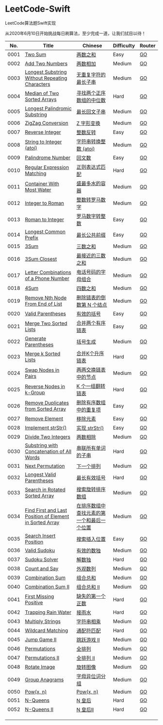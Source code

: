 # LeetCode-Swift
LeetCode算法题Swift实现

从2020年6月10日开始挑战每日刷算法，至少完成一道，让我们拭目以待！

| No.  | Title                                                        | Chinese                                                      | Difficulty | Router                                                       |
| ---- | ------------------------------------------------------------ | ------------------------------------------------------------ | ---------- | ------------------------------------------------------------ |
| 0001 | [Two Sum](https://leetcode.com/problems/two-sum)             | [两数之和](https://leetcode-cn.com/problems/two-sum)         | Easy       | [GO](https://github.com/FightingJoey/LeetCode-Swift/tree/main/leetcode/0001) |
| 0002 | [Add Two Numbers](https://leetcode.com/problems/add-two-numbers) | [两数相加](https://leetcode-cn.com/problems/add-two-numbers) | Medium     | [GO](https://github.com/FightingJoey/LeetCode-Swift/tree/main/leetcode/0002) |
| 0003 | [Longest Substring Without Repeating Characters](https://leetcode.com/problems/longest-substring-without-repeating-characters) | [无重复字符的最长子串](https://leetcode-cn.com/problems/longest-substring-without-repeating-characters) | Medium     | [GO](https://github.com/FightingJoey/LeetCode-Swift/tree/main/leetcode/0003) |
| 0004 | [Median of Two Sorted Arrays](https://leetcode.com/problems/median-of-two-sorted-arrays/) | [寻找两个正序数组的中位数](https://leetcode-cn.com/problems/median-of-two-sorted-arrays/) | Hard       | [GO](https://github.com/FightingJoey/LeetCode-Swift/tree/main/leetcode/0004) |
| 0005 | [Longest Palindromic Substring](https://leetcode.com/problems/longest-palindromic-substring/) | [最长回文子串](https://leetcode-cn.com/problems/longest-palindromic-substring/) | Medium     | [GO](https://github.com/FightingJoey/LeetCode-Swift/tree/main/leetcode/0005) |
| 0006 | [ZigZag Conversion](https://leetcode.com/problems/zigzag-conversion) | [Z 字形变换](https://leetcode-cn.com/problems/zigzag-conversion) | Medium     | [GO](https://github.com/FightingJoey/LeetCode-Swift/tree/main/leetcode/0006) |
| 0007 | [Reverse Integer](https://leetcode.com/problems/reverse-integer) | [整数反转](https://leetcode-cn.com/problems/reverse-integer) | Easy       | [GO](https://github.com/FightingJoey/LeetCode-Swift/tree/main/leetcode/0007) |
| 0008 | [String to Integer (atoi)](https://leetcode.com/problems/string-to-integer-atoi) | [字符串转换整数 (atoi)](https://leetcode-cn.com/problems/string-to-integer-atoi) | Medium     | [GO](https://github.com/FightingJoey/LeetCode-Swift/tree/main/leetcode/0008) |
| 0009 | [Palindrome Number](https://leetcode.com/problems/palindrome-number) | [回文数](https://leetcode-cn.com/problems/palindrome-number) | Easy       | [GO](https://github.com/FightingJoey/LeetCode-Swift/tree/main/leetcode/0009) |
| 0010 | [Regular Expression Matching](https://leetcode.com/problems/regular-expression-matching) | [正则表达式匹配](https://leetcode-cn.com/problems/regular-expression-matching) | Hard       | [GO](https://github.com/FightingJoey/LeetCode-Swift/tree/main/leetcode/0010) |
| 0011 | [Container With Most Water](https://leetcode.com/problems/container-with-most-water) | [盛最多水的容器](https://leetcode-cn.com/problems/container-with-most-water) | Medium     | [GO](https://github.com/FightingJoey/LeetCode-Swift/tree/main/leetcode/0011) |
| 0012 | [Integer to Roman](https://leetcode.com/problems/integer-to-roman) | [整数转罗马数字](https://leetcode-cn.com/problems/integer-to-roman) | Medium     | [GO](https://github.com/FightingJoey/LeetCode-Swift/tree/main/leetcode/0012) |
| 0013 | [Roman to Integer](https://leetcode.com/problems/roman-to-integer) | [罗马数字转整数](https://leetcode-cn.com/problems/roman-to-integer) | Easy       | [GO](https://github.com/FightingJoey/LeetCode-Swift/tree/main/leetcode/0013) |
| 0014 | [Longest Common Prefix](https://leetcode.com/problems/longest-common-prefix) | [最长公共前缀](https://leetcode-cn.com/problems/longest-common-prefix) | Easy       | [GO](https://github.com/FightingJoey/LeetCode-Swift/tree/main/leetcode/0014) |
| 0015 | [3Sum](https://leetcode.com/problems/3sum)                   | [三数之和](https://leetcode-cn.com/problems/3sum)            | Medium     | [GO](https://github.com/FightingJoey/LeetCode-Swift/tree/main/leetcode/0015) |
| 0016 | [3Sum Closest](https://leetcode.com/problems/3sum-closest)   | [最接近的三数之和](https://leetcode-cn.com/problems/3sum-closest) | Medium     | [GO](https://github.com/FightingJoey/LeetCode-Swift/tree/main/leetcode/0016) |
| 0017 | [Letter Combinations of a Phone Number](https://leetcode.com/problems/letter-combinations-of-a-phone-number/) | [电话号码的字母组合](https://leetcode-cn.com/problems/letter-combinations-of-a-phone-number) | Medium     | [GO](https://github.com/FightingJoey/LeetCode-Swift/tree/main/leetcode/0017) |
| 0018 | [4Sum](https://leetcode.com/problems/4sum)                   | [四数之和](https://leetcode-cn.com/problems/4sum)            | Medium     | [GO](https://github.com/FightingJoey/LeetCode-Swift/tree/main/leetcode/0018) |
| 0019 | [Remove Nth Node From End of List](https://leetcode.com/problems/remove-nth-node-from-end-of-list) | [删除链表的倒数第 N 个结点](https://leetcode-cn.com/problems/remove-nth-node-from-end-of-list) | Medium     | [GO](https://github.com/FightingJoey/LeetCode-Swift/tree/main/leetcode/0019) |
| 0020 | [Valid Parentheses](https://leetcode.com/problems/valid-parentheses) | [有效的括号](https://leetcode-cn.com/problems/valid-parentheses) | Easy       | [GO](https://github.com/FightingJoey/LeetCode-Swift/tree/main/leetcode/0020) |
| 0021 | [Merge Two Sorted Lists](https://leetcode.com/problems/merge-two-sorted-lists) | [合并两个有序链表](https://leetcode-cn.com/problems/merge-two-sorted-lists) | Easy       | [GO](https://github.com/FightingJoey/LeetCode-Swift/tree/main/leetcode/0021) |
| 0022 | [Generate Parentheses](https://leetcode.com/problems/generate-parentheses) | [括号生成](https://leetcode-cn.com/problems/generate-parentheses/) | Medium     | [GO](https://github.com/FightingJoey/LeetCode-Swift/tree/main/leetcode/0022) |
| 0023 | [Merge k Sorted Lists](https://leetcode.com/problems/merge-k-sorted-lists) | [合并K个升序链表](https://leetcode-cn.com/problems/merge-k-sorted-lists) | Hard       | [GO](https://github.com/FightingJoey/LeetCode-Swift/tree/main/leetcode/0023) |
| 0024 | [Swap Nodes in Pairs](https://leetcode.com/problems/swap-nodes-in-pairs/) | [两两交换链表中的节点](https://leetcode-cn.com/problems/swap-nodes-in-pairs/) | Medium     | [GO](https://github.com/FightingJoey/LeetCode-Swift/tree/main/leetcode/0024) |
| 0025 | [Reverse Nodes in k-Group](https://leetcode.com/problems/reverse-nodes-in-k-group) | [K 个一组翻转链表](https://leetcode-cn.com/problems/reverse-nodes-in-k-group) | Hard       | [GO](https://github.com/FightingJoey/LeetCode-Swift/tree/main/leetcode/0025) |
| 0026 | [Remove Duplicates from Sorted Array](https://leetcode.com/problems/remove-duplicates-from-sorted-array/) | [删除有序数组中的重复项](https://leetcode-cn.com/problems/remove-duplicates-from-sorted-array) | Easy       | [GO](https://github.com/FightingJoey/LeetCode-Swift/tree/main/leetcode/0026) |
| 0027 | [Remove Element](https://leetcode.com/problems/remove-element) | [移除元素](https://leetcode-cn.com/problems/remove-element)  | Easy       | [GO](https://github.com/FightingJoey/LeetCode-Swift/tree/main/leetcode/0027) |
| 0028 | [Implement strStr()](https://leetcode.com/problems/implement-strstr) | [实现 strStr()](https://leetcode-cn.com/problems/implement-strstr/) | Easy       | [GO](https://github.com/FightingJoey/LeetCode-Swift/tree/main/leetcode/0028) |
| 0029 | [Divide Two Integers](https://leetcode.com/problems/divide-two-integers) | [两数相除](https://leetcode-cn.com/problems/divide-two-integers/) | Medium     | [GO](https://github.com/FightingJoey/LeetCode-Swift/tree/main/leetcode/0029) |
| 0030 | [Substring with Concatenation of All Words](https://leetcode.com/problems/substring-with-concatenation-of-all-words/) | [串联所有单词的子串](https://leetcode-cn.com/problems/substring-with-concatenation-of-all-words/) | Hard       | [GO](https://github.com/FightingJoey/LeetCode-Swift/tree/main/leetcode/0030) |
| 0031 | [Next Permutation](https://leetcode.com/problems/next-permutation) | [下一个排列](https://leetcode-cn.com/problems/next-permutation) | Medium     | [GO](https://github.com/FightingJoey/LeetCode-Swift/tree/main/leetcode/0031) |
| 0032 | [Longest Valid Parentheses](https://leetcode.com/problems/longest-valid-parentheses) | [最长有效括号](https://leetcode-cn.com/problems/longest-valid-parentheses) | Hard       | [GO](https://github.com/FightingJoey/LeetCode-Swift/tree/main/leetcode/0032) |
| 0033 | [Search in Rotated Sorted Array](https://leetcode.com/problems/search-in-rotated-sorted-array) | [搜索旋转排序数组](https://leetcode-cn.com/problems/search-in-rotated-sorted-array) | Medium     | [GO](https://github.com/FightingJoey/LeetCode-Swift/tree/main/leetcode/0033) |
| 0034 | [Find First and Last Position of Element in Sorted Array](https://leetcode.com/problems/find-first-and-last-position-of-element-in-sorted-array/) | [在排序数组中查找元素的第一个和最后一个位置](https://leetcode-cn.com/problems/find-first-and-last-position-of-element-in-sorted-array/) | Medium     | [GO](https://github.com/FightingJoey/LeetCode-Swift/tree/main/leetcode/0034) |
| 0035 | [Search Insert Position](https://leetcode.com/problems/search-insert-position) | [搜索插入位置](https://leetcode-cn.com/problems/search-insert-position) | Easy       | [GO](https://github.com/FightingJoey/LeetCode-Swift/tree/main/leetcode/0035) |
| 0036 | [Valid Sudoku](https://leetcode.com/problems/valid-sudoku)   | [有效的数独](https://leetcode-cn.com/problems/valid-sudoku)  | Medium     | [GO](https://github.com/FightingJoey/LeetCode-Swift/tree/main/leetcode/0036) |
| 0037 | [Sudoku Solver](https://leetcode.com/problems/sudoku-solver) | [解数独](https://leetcode-cn.com/problems/sudoku-solver)     | Hard       | [GO](https://github.com/FightingJoey/LeetCode-Swift/tree/main/leetcode/0037) |
| 0038 | [Count and Say](https://leetcode.com/problems/count-and-say) | [外观数列](https://leetcode-cn.com/problems/count-and-say)   | Medium     | [GO](https://github.com/FightingJoey/LeetCode-Swift/tree/main/leetcode/0038) |
| 0039 | [Combination Sum](https://leetcode.com/problems/combination-sum) | [组合总和](https://leetcode-cn.com/problems/combination-sum) | Medium     | [GO](https://github.com/FightingJoey/LeetCode-Swift/tree/main/leetcode/0039) |
| 0040 | [Combination Sum II](https://leetcode.com/problems/combination-sum-ii) | [组合总和 II](https://leetcode-cn.com/problems/combination-sum-ii) | Medium     | [GO](https://github.com/FightingJoey/LeetCode-Swift/tree/main/leetcode/0040) |
| 0041 | [First Missing Positive](https://leetcode.com/problems/first-missing-positive) | [缺失的第一个正数](https://leetcode-cn.com/problems/first-missing-positive/) | Hard       | [GO](https://github.com/FightingJoey/LeetCode-Swift/tree/main/leetcode/0041) |
| 0042 | [Trapping Rain Water](https://leetcode.com/problems/trapping-rain-water) | [接雨水](https://leetcode-cn.com/problems/trapping-rain-water/) | Hard       | [GO](https://github.com/FightingJoey/LeetCode-Swift/tree/main/leetcode/0042) |
| 0043 | [Multiply Strings](https://leetcode.com/problems/multiply-strings) | [字符串相乘](https://leetcode-cn.com/problems/multiply-strings) | Medium     | [GO](https://github.com/FightingJoey/LeetCode-Swift/tree/main/leetcode/0043) |
| 0044 | [Wildcard Matching](https://leetcode.com/problems/wildcard-matching) | [通配符匹配](https://leetcode-cn.com/problems/wildcard-matching) | Hard       | [GO](https://github.com/FightingJoey/LeetCode-Swift/tree/main/leetcode/0044) |
| 0045 | [Jump Game II](https://leetcode.com/problems/jump-game-ii)   | [跳跃游戏 II](https://leetcode-cn.com/problems/jump-game-ii) | Medium     | [GO](https://github.com/FightingJoey/LeetCode-Swift/tree/main/leetcode/0045) |
| 0046 | [Permutations](https://leetcode.com/problems/permutations)   | [全排列](https://leetcode-cn.com/problems/permutations)      | Medium     | [GO](https://github.com/FightingJoey/LeetCode-Swift/tree/main/leetcode/0046) |
| 0047 | [Permutations II](https://leetcode.com/problems/permutations-ii) | [全排列 II](https://leetcode-cn.com/problems/permutations-ii) | Medium     | [GO](https://github.com/FightingJoey/LeetCode-Swift/tree/main/leetcode/0047) |
| 0048 | [Rotate Image](https://leetcode.com/problems/rotate-image)   | [旋转图像](https://leetcode-cn.com/problems/rotate-image)    | Medium     | [GO](https://github.com/FightingJoey/LeetCode-Swift/tree/main/leetcode/0048) |
| 0049 | [Group Anagrams](https://leetcode.com/problems/group-anagrams) | [字母异位词分组](https://leetcode-cn.com/problems/group-anagrams) | Medium     | [GO](https://github.com/FightingJoey/LeetCode-Swift/tree/main/leetcode/0049) |
| 0050 | [Pow(x, n)](https://leetcode.com/problems/powx-n)            | [Pow(x, n)](https://leetcode-cn.com/problems/powx-n)         | Medium     | [GO](https://github.com/FightingJoey/LeetCode-Swift/tree/main/leetcode/0050) |
| 0051 | [N-Queens](https://leetcode.com/problems/n-queens/)          | [N 皇后](https://leetcode-cn.com/problems/n-queens/)         | Hard       | [GO](https://github.com/FightingJoey/LeetCode-Swift/tree/main/leetcode/0051) |
| 0052 | [N-Queens II](https://leetcode.com/problems/n-queens-ii)     | [N 皇后II](https://leetcode-cn.com/problems/n-queens-ii/)    | Hard       | [GO](https://github.com/FightingJoey/LeetCode-Swift/tree/main/leetcode/0052) |
|      |                                                              |                                                              |            |                                                              |
|      |                                                              |                                                              |            |                                                              |
|      |                                                              |                                                              |            |                                                              |

